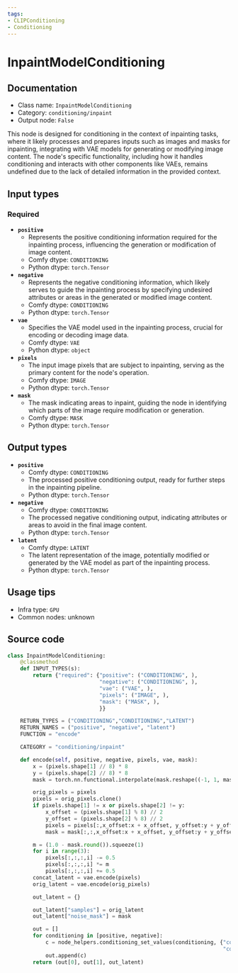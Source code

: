 ```yaml
---
tags:
- CLIPConditioning
- Conditioning
---
```


# InpaintModelConditioning
## Documentation
- Class name: `InpaintModelConditioning`
- Category: `conditioning/inpaint`
- Output node: `False`

This node is designed for conditioning in the context of inpainting tasks, where it likely processes and prepares inputs such as images and masks for inpainting, integrating with VAE models for generating or modifying image content. The node's specific functionality, including how it handles conditioning and interacts with other components like VAEs, remains undefined due to the lack of detailed information in the provided context.
## Input types
### Required
- **`positive`**
    - Represents the positive conditioning information required for the inpainting process, influencing the generation or modification of image content.
    - Comfy dtype: `CONDITIONING`
    - Python dtype: `torch.Tensor`
- **`negative`**
    - Represents the negative conditioning information, which likely serves to guide the inpainting process by specifying undesired attributes or areas in the generated or modified image content.
    - Comfy dtype: `CONDITIONING`
    - Python dtype: `torch.Tensor`
- **`vae`**
    - Specifies the VAE model used in the inpainting process, crucial for encoding or decoding image data.
    - Comfy dtype: `VAE`
    - Python dtype: `object`
- **`pixels`**
    - The input image pixels that are subject to inpainting, serving as the primary content for the node's operation.
    - Comfy dtype: `IMAGE`
    - Python dtype: `torch.Tensor`
- **`mask`**
    - The mask indicating areas to inpaint, guiding the node in identifying which parts of the image require modification or generation.
    - Comfy dtype: `MASK`
    - Python dtype: `torch.Tensor`
## Output types
- **`positive`**
    - Comfy dtype: `CONDITIONING`
    - The processed positive conditioning output, ready for further steps in the inpainting pipeline.
    - Python dtype: `torch.Tensor`
- **`negative`**
    - Comfy dtype: `CONDITIONING`
    - The processed negative conditioning output, indicating attributes or areas to avoid in the final image content.
    - Python dtype: `torch.Tensor`
- **`latent`**
    - Comfy dtype: `LATENT`
    - The latent representation of the image, potentially modified or generated by the VAE model as part of the inpainting process.
    - Python dtype: `torch.Tensor`
## Usage tips
- Infra type: `GPU`
- Common nodes: unknown


## Source code
```python
class InpaintModelConditioning:
    @classmethod
    def INPUT_TYPES(s):
        return {"required": {"positive": ("CONDITIONING", ),
                             "negative": ("CONDITIONING", ),
                             "vae": ("VAE", ),
                             "pixels": ("IMAGE", ),
                             "mask": ("MASK", ),
                             }}

    RETURN_TYPES = ("CONDITIONING","CONDITIONING","LATENT")
    RETURN_NAMES = ("positive", "negative", "latent")
    FUNCTION = "encode"

    CATEGORY = "conditioning/inpaint"

    def encode(self, positive, negative, pixels, vae, mask):
        x = (pixels.shape[1] // 8) * 8
        y = (pixels.shape[2] // 8) * 8
        mask = torch.nn.functional.interpolate(mask.reshape((-1, 1, mask.shape[-2], mask.shape[-1])), size=(pixels.shape[1], pixels.shape[2]), mode="bilinear")

        orig_pixels = pixels
        pixels = orig_pixels.clone()
        if pixels.shape[1] != x or pixels.shape[2] != y:
            x_offset = (pixels.shape[1] % 8) // 2
            y_offset = (pixels.shape[2] % 8) // 2
            pixels = pixels[:,x_offset:x + x_offset, y_offset:y + y_offset,:]
            mask = mask[:,:,x_offset:x + x_offset, y_offset:y + y_offset]

        m = (1.0 - mask.round()).squeeze(1)
        for i in range(3):
            pixels[:,:,:,i] -= 0.5
            pixels[:,:,:,i] *= m
            pixels[:,:,:,i] += 0.5
        concat_latent = vae.encode(pixels)
        orig_latent = vae.encode(orig_pixels)

        out_latent = {}

        out_latent["samples"] = orig_latent
        out_latent["noise_mask"] = mask

        out = []
        for conditioning in [positive, negative]:
            c = node_helpers.conditioning_set_values(conditioning, {"concat_latent_image": concat_latent,
                                                                    "concat_mask": mask})
            out.append(c)
        return (out[0], out[1], out_latent)

```
